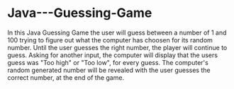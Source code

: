 # Java---Guessing-Game

In this Java Guessing Game the user will guess between a number of 1 and 100 trying to figure out what the computer has choosen
for its random number. Until the user guesses the right number, the player will continue to guess. Asking for another input, 
the computer will display that the users guess was "Too high" or "Too low", for every guess. The computer's random generated 
number will be revealed with the user guesses the correct number, at the end of the game.
 
